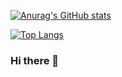 [![Anurag's GitHub stats](https://github-readme-stats.vercel.app/api?username=takemori-kondo)](https://github.com/anuraghazra/github-readme-stats)

[![Top Langs](https://github-readme-stats.vercel.app/api/top-langs/?username=takemori-kondo&layout=pie)](https://github.com/anuraghazra/github-readme-stats)

### Hi there 👋

<!--
**takemori-kondo/takemori-kondo** is a ✨ _special_ ✨ repository because its `README.md` (this file) appears on your GitHub profile.

Here are some ideas to get you started:

- 🔭 I’m currently working on ...
- 🌱 I’m currently learning ...
- 👯 I’m looking to collaborate on ...
- 🤔 I’m looking for help with ...
- 💬 Ask me about ...
- 📫 How to reach me: ...
- 😄 Pronouns: ...
- ⚡ Fun fact: ...
-->

